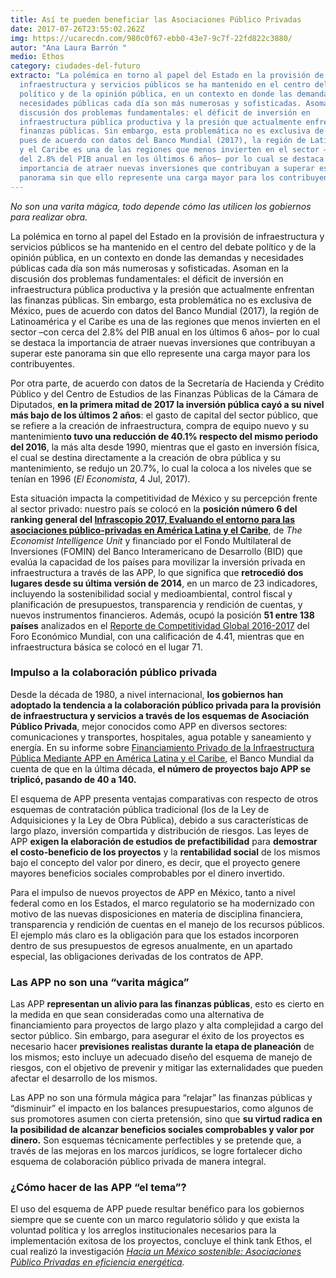 ```yaml
---
title: Así te pueden beneficiar las Asociaciones Público Privadas
date: 2017-07-26T23:55:02.262Z
img: https://ucarecdn.com/980c0f67-ebb0-43e7-9c7f-22fd822c3880/
autor: "Ana Laura Barrón "
medio: Ethos
category: ciudades-del-futuro
extracto: "La polémica en torno al papel del Estado en la provisión de
  infraestructura y servicios públicos se ha mantenido en el centro del debate
  político y de la opinión pública, en un contexto en donde las demandas y
  necesidades públicas cada día son más numerosas y sofisticadas. Asoman en la
  discusión dos problemas fundamentales: el déficit de inversión en
  infraestructura pública productiva y la presión que actualmente enfrentan las
  finanzas públicas. Sin embargo, esta problemática no es exclusiva de México,
  pues de acuerdo con datos del Banco Mundial (2017), la región de Latinoamérica
  y el Caribe es una de las regiones que menos invierten en el sector –con cerca
  del 2.8% del PIB anual en los últimos 6 años– por lo cual se destaca la
  importancia de atraer nuevas inversiones que contribuyan a superar este
  panorama sin que ello represente una carga mayor para los contribuyentes."
---
```

*No son una varita mágica, todo depende cómo las utilicen los gobiernos para realizar obra.*

La polémica en torno al papel del Estado en la provisión de infraestructura y servicios públicos se ha mantenido en el centro del debate político y de la opinión pública, en un contexto en donde las demandas y necesidades públicas cada día son más numerosas y sofisticadas. Asoman en la discusión dos problemas fundamentales: el déficit de inversión en infraestructura pública productiva y la presión que actualmente enfrentan las finanzas públicas. Sin embargo, esta problemática no es exclusiva de México, pues de acuerdo con datos del Banco Mundial (2017), la región de Latinoamérica y el Caribe es una de las regiones que menos invierten en el sector –con cerca del 2.8% del PIB anual en los últimos 6 años– por lo cual se destaca la importancia de atraer nuevas inversiones que contribuyan a superar este panorama sin que ello represente una carga mayor para los contribuyentes.

Por otra parte, de acuerdo con datos de la Secretaría de Hacienda y Crédito Público y del Centro de Estudios de las Finanzas Públicas de la Cámara de Diputados, **en la primera mitad de 2017 la inversión pública cayó a su nivel más bajo de los últimos 2 años**: el gasto de capital del sector público, que se refiere a la creación de infraestructura, compra de equipo nuevo y su mantenimient**o tuvo una reducción de 40.1% respecto del mismo periodo del 2016**, la más alta desde 1990, mientras que el gasto en inversión física, el cual se destina directamente a la creación de obra pública y su mantenimiento, se redujo un 20.7%, lo cual la coloca a los niveles que se tenían en 1996 (*El Economista*, 4 Jul, 2017).

Esta situación impacta la competitividad de México y su percepción frente al sector privado: nuestro país se colocó en la **posición número 6 del ranking general del [Infrascopio 2017, Evaluando el entorno para las asociaciones público-privadas en América Latina y el Caribe](http://www.iadb.org/es/noticias/comunicados-de-prensa/2017-05-09/fomin-lanza-infrascopio-2017,11800.html)**, de *The Economist Intelligence Unit* y financiado por el Fondo Multilateral de Inversiones (FOMIN) del Banco Interamericano de Desarrollo (BID) que evalúa la capacidad de los países para movilizar la inversión privada en infraestructura a través de las APP, lo que significa que **retrocedió dos lugares desde su última versión de 2014**, en un marco de 23 indicadores, incluyendo la sostenibilidad social y medioambiental, control fiscal y planificación de presupuestos, transparencia y rendición de cuentas, y nuevos instrumentos financieros. Además, ocupó la posición **51 entre 138 países** analizados en el [Reporte de Competitividad Global 2016-2017](http://www3.weforum.org/docs/GCR2016-2017/05FullReport/TheGlobalCompetitivenessReport2016-2017_FINAL.pdf) del Foro Económico Mundial, con una calificación de 4.41, mientras que en infraestructura básica se colocó en el lugar 71.

### **Impulso a la colaboración público privada**

Desde la década de 1980, a nivel internacional, **los gobiernos han adoptado la tendencia a la colaboración público privada para la provisión de infraestructura y servicios a través de los esquemas de Asociación Público Privada**, mejor conocidos como APP en diversos sectores: comunicaciones y transportes, hospitales, agua potable y saneamiento y energía. En su informe sobre [Financiamiento Privado de la Infraestructura Pública Mediante APP en América Latina y el Caribe](https://openknowledge.worldbank.org/handle/10986/26406), el Banco Mundial da cuenta de que en la última década, **el número de proyectos bajo APP se triplicó, pasando de 40 a 140.**

El esquema de APP presenta ventajas comparativas con respecto de otros esquemas de contratación pública tradicional (los de la Ley de Adquisiciones y la Ley de Obra Pública), debido a sus características de largo plazo, inversión compartida y distribución de riesgos. Las leyes de APP **exigen la elaboración de estudios de prefactibilidad** para **demostrar el costo-beneficio de los proyectos** y la **rentabilidad social** de los mismos bajo el concepto del valor por dinero, es decir, que el proyecto genere mayores beneficios sociales comprobables por el dinero invertido.

Para el impulso de nuevos proyectos de APP en México, tanto a nivel federal como en los Estados, el marco regulatorio se ha modernizado con motivo de las nuevas disposiciones en materia de disciplina financiera, transparencia y rendición de cuentas en el manejo de los recursos públicos. El ejemplo más claro es la obligación para que los estados incorporen dentro de sus presupuestos de egresos anualmente, en un apartado especial, las obligaciones derivadas de los contratos de APP.

### **Las APP no son una “varita mágica”**

Las APP **representan un alivio para las finanzas públicas**, esto es cierto en la medida en que sean consideradas como una alternativa de financiamiento para proyectos de largo plazo y alta complejidad a cargo del sector público. Sin embargo, para asegurar el éxito de los proyectos es necesario hacer **previsiones realistas durante la etapa de planeación** de los mismos; esto incluye un adecuado diseño del esquema de manejo de riesgos, con el objetivo de prevenir y mitigar las externalidades que pueden afectar el desarrollo de los mismos.

Las APP no son una fórmula mágica para “relajar” las finanzas públicas y “disminuir” el impacto en los balances presupuestarios, como algunos de sus promotores asumen con cierta pretensión, sino que **su virtud radica en la posibilidad de alcanzar beneficios sociales comprobables y valor por dinero.** Son esquemas técnicamente perfectibles y se pretende que, a través de las mejoras en los marcos jurídicos, se logre fortalecer dicho esquema de colaboración público privada de manera integral.

### **¿Cómo hacer de las APP “el tema”?**

El uso del esquema de APP puede resultar benéfico para los gobiernos siempre que se cuente con un marco regulatorio sólido y que exista la voluntad política y los arreglos institucionales necesarios para la implementación exitosa de los proyectos, concluye el think tank Ethos, el cual realizó la investigación *[Hacia un México sostenible: Asociaciones Público Privadas en eficiencia energética](https://www.ethos.org.mx/es/ethos-publications/hacia-mexico-sostenible-app-eficiencia-energetica/).*